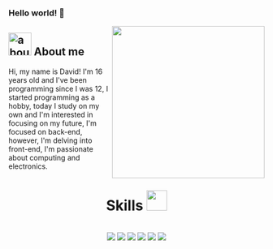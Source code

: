 ### Hello world! 👋

<img align="right" width="300" src="https://i2.wp.com/allhtaccess.info/wp-content/uploads/2018/03/programming.gif?fit=1281%2C716&ssl=1" />

## <img width="45" alt="about" src="https://raw.github.com/elizarov/elizarov/master/about.png"> About me


Hi, my name is David! I'm 16 years old and I've been programming since I was 12, I started programming as a hobby, today I study on my own and I'm interested in focusing on my future, I'm focused on back-end, however, I'm delving into front-end, I'm passionate about computing and electronics.

<div id="header" align="center">
    <h1>Skills <img src="https://c.tenor.com/GocCvG7hs78AAAAi/rocket-joypixels.gif" width="40"/></h1>
    </div>
    <br>
    
<div id="header" align="center">

<img src="https://img.shields.io/badge/Lua-2C2D72?style=for-the-badge&logo=lua&logoColor=white">
    <img src="https://img.shields.io/badge/Python-3776AB?style=for-the-badge&logo=python&logoColor=white">
<img src="https://img.shields.io/badge/PHP-777BB4?style=for-the-badge&logo=php&logoColor=white">

<img src="https://img.shields.io/badge/JavaScript-F7DF1E?style=for-the-badge&logo=javascript&logoColor=black">
  <img src="https://img.shields.io/badge/HTML-239120?style=for-the-badge&logo=html5&logoColor=white">
<img src="https://img.shields.io/badge/Node.js-43853D?style=for-the-badge&logo=node.js&logoColor=white"/>
  </div>
